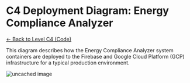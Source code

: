# C4 Deployment Diagram: Energy Compliance Analyzer

[<- Back to Level C4 (Code)](./index.md)

This diagram describes how the Energy Compliance Analyzer system containers are deployed to the Firebase and Google Cloud Platform (GCP) infrastructure for a typical production environment.

![uncached image](http://www.plantuml.com/plantuml/proxy?cache=no&src=https://raw.githubusercontent.com/limazix/energy-compliance-analyzer/main/docs/plantuml/c4-deployment-diagram.iuml)
